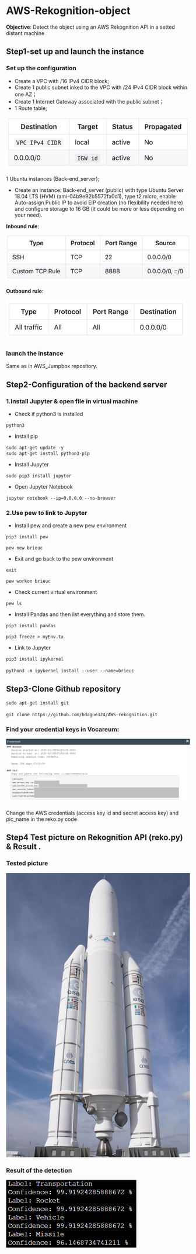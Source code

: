 # AWS-Rekognition-object

**Objective**: Detect the object using an AWS Rekognition API in a setted distant machine

## Step1-set up and launch the instance

### Set up the configuration

* Create a VPC with /16 IPv4 CIDR block;
* Create 1 public subnet inked to the VPC with /24 IPv4 CIDR block within one AZ；
* Create 1 Internet Gateway associated with the public subnet；
* 1 Route table;

![Légende](routetable1.png)

1 Ubuntu instances (Back-end_server);
* Create an instance: Back-end_server (public) with type Ubuntu Server 18.04 LTS (HVM) (ami-04b9e92b5572fa0d1), type t2.micro, enable Auto-assign Public IP to avoid EIP creation (no flexibility needed here) and configure storage to 16 GB (it could be more or less depending on your need).


**Inbound rule**:

![Légende](inboundrule.png)

**Outbound rule**:

![Légende](outboundrule[1].png)

### launch the instance
Same as in AWS_Jumpbox repository.

## Step2-Configuration of the backend server
### 1.Install Jupyter & open file in virtual machine
* Check if python3 is installed
```
python3

```
* Install pip
```
sudo apt-get update -y
sudo apt-get install python3-pip
```
* Install Jupyter
```
sudo pip3 install jupyter
```
* Open Jupyter Notebook
```
jupyter notebook --ip=0.0.0.0 --no-browser
```

### 2.Use pew to link to Jupyter

* Install pew and create a new pew environment
```
pip3 install pew

```
```
pew new brieuc
```
* Exit and go back to the pew environment
```
exit
```
```
pew workon brieuc
```
* Check current virtual environment
```
pew ls
```
* Install Pandas and then list everything and store them.
```
pip3 install pandas
```
```
pip3 freeze > myEnv.tx
```
* Link to Jupyter
```
pip3 install ipykernel

python3 -m ipykernel install --user --name=brieuc
```

## Step3-Clone Github repository

```
sudo apt-get install git

git clone https://github.com/bdague324/AWS-rekognition.git

```
### Find your credential keys in Vocareum:
![Légende](Credentials.PNG)

Change the AWS credentials (access key id and secret access key) and pic_name in the reko.py code

## Step4 Test picture on Rekognition API (reko.py) & Result .
### Tested picture

![Légende](Ariane.JPG)

### Result of the detection

![Légende](Result.PNG)
